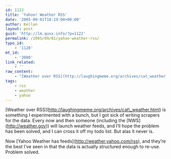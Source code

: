 ```yaml
---
id: 1122
title: 'Yahoo! Weather RSS'
date: '2005-09-01T18:19:00+00:00'
author: Kellan
layout: post
guid: 'http://lm.quxx.info/?p=1122'
permalink: /2005/09/01/yahoo-weather-rss/
typo_id:
    - '1120'
mt_id:
    - '3080'
link_related:
    - ''
raw_content:
    - "[Weather over RSS](http://laughingmeme.org/archives/cat_weather.html) is something I experimented with a bunch, but I got sick of writing scrapers for the data.  Every now and then someone (including the [NWS](http://weather.gov)) will launch weather feeds, and I\\'ll hope the problem has been solved, and I can cross it off my todo list.  But alas it never is.\r\n\r\nNow [Yahoo Weather has feeds](http://weather.yahoo.com/rss), and they\\'re the best I\\'ve seen in that the data is actually structured enough to re-use.  Problem solved."
tags:
    - rss
    - weather
    - yahoo
---
```


\[Weather over RSS\](http://laughingmeme.org/archives/cat\_weather.html) is something I experimented with a bunch, but I got sick of writing scrapers for the data. Every now and then someone (including the \[NWS\](http://weather.gov)) will launch weather feeds, and I’ll hope the problem has been solved, and I can cross it off my todo list. But alas it never is.

Now \[Yahoo Weather has feeds\](http://weather.yahoo.com/rss), and they’re the best I’ve seen in that the data is actually structured enough to re-use. Problem solved.